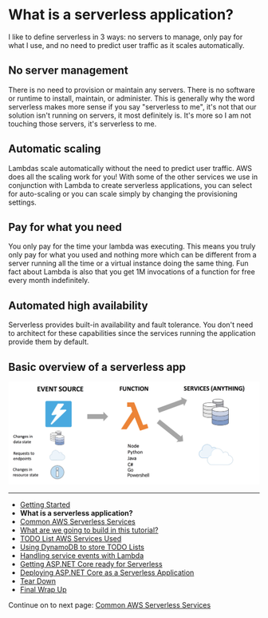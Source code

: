 # What is a serverless application?

I like to define serverless in 3 ways: no servers to manage, only pay for what I use, and no need to predict user traffic as it scales automatically.

## No server management

There is no need to provision or maintain any servers. There is no software or runtime to install, maintain, or administer. This is generally why the word serverless makes more sense if you say "serverless to me", it's not that our solution isn't running on servers, it most definitely is. It's more so I am not touching those servers, it's serverless to me.

## Automatic scaling

Lambdas scale automatically without the need to predict user traffic. AWS does all the scaling work for you! With some of the other services we use in conjunction with Lambda to create serverless applications, you can select for auto-scaling or you can scale simply by changing the provisioning settings.

## Pay for what you need

You only pay for the time your lambda was executing. This means you truly only pay for what you used and nothing more which can be different from a server running all the time or a virtual instance doing the same thing. Fun fact about Lambda is also that you get 1M invocations of a function for free every month indefinitely.

## Automated high availability

Serverless provides built-in availability and fault tolerance. You don't need to architect for these capabilities since the services running the application provide them by default.

## Basic overview of a serverless app


![alt text](./images/serverlessapp.png "Serverless Overview")

<!-- Generated Navigation -->
---

* [Getting Started](./GettingStarted.md)
* **What is a serverless application?**
* [Common AWS Serverless Services](./CommonServerlessServices.md)
* [What are we going to build in this tutorial?](./WhatAreWeBuilding.md)
* [TODO List AWS Services Used](./TODOListServices.md)
* [Using DynamoDB to store TODO Lists](./DynamoDBModule/WhatIsDynamoDB.md)
* [Handling service events with Lambda](./StreamProcessing/ServiceEvents.md)
* [Getting ASP.NET Core ready for Serverless](./ASP.NETCoreFrontend/TheFrontend.md)
* [Deploying ASP.NET Core as a Serverless Application](./DeployingFrontend/DeployingFrontend.md)
* [Tear Down](./TearDown.md)
* [Final Wrap Up](./FinalWrapup.md)

Continue on to next page: [Common AWS Serverless Services](./CommonServerlessServices.md)

